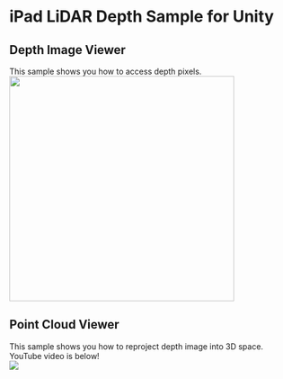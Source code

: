 # iPad LiDAR Depth Sample for Unity
## Depth Image Viewer
This sample shows you how to access depth pixels.<br>
 <img src="https://github.com/TakashiYoshinaga/iPad-LiDAR-Depth-Sample/blob/master/images/capture.png?raw=true" width=400></img>
 
## Point Cloud Viewer
This sample shows you how to reproject depth image into 3D space.<br>
YouTube video is below!<br>
[![](http://img.youtube.com/vi/bkPT5-gCwcE/0.jpg)](http://www.youtube.com/watch?v=bkPT5-gCwcE "")
 <br><br>
